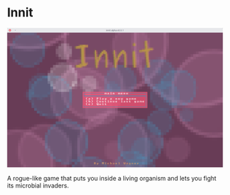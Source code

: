 # Innit

![innit title image](screenshots/innit_main_alpha.png)

A rogue-like game that puts you inside a living organism and lets you fight its microbial invaders.
